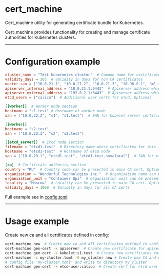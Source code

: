 cert_machine
====

Cert_machine utility for generating certificate bundle for Kubernetes.

Cert_machine provides functionality for creating and manage certificate authorities for Kubernetes clusters.

----
# Configuration example
```toml
cluster_name = "Test kubernetes cluster"  # Common name for certificate authority
validity_days = 365  # Validity in days for non CA certificates
master_san = ["10.0.21.1", "10.0.21.2", "10.0.21.3", "10.96.0.1", "m1-test", "m2-test", "m3-test"]  # SAN for kube-apiserver certificate
apiserver_internal_address = "10.0.21.1:6443"  # Apiserver address which will be writen in all kubeconfig files exclude admin.kubeconfig
apiserver_external_address = "192.0.2.1:6443"  # Apiserver address which will be writen in admin and user kubeconfigs
etcd_users = ["calico"]  # Additional user certs for etcd. Optional

[[worker]]  # Worker node section
hostname = "s1.test" # Hostname of worker node
san = ["10.0.22.2", "s1", "s1.test"]  # SAN for kubelet server certificate

[[worker]]
hostname = "s2.test"
san = ["10.0.22.3", "s2", "s2.test"]

[[etcd_server]]  # Etcd node section
filename = "etcd1.test"  # Directory name where certificates for this instance will be stored. Optional
hostname = "etcd1-test"  # Hostname of etcd node
san = ["10.0.23.1", "etcd1-test", "etcd1-test.novalocal"]  # SAN for etcd server and peer certificate

[ca]  # Certificate authority section
country = "RU"  # Country code can be presented in main CA cert. Optional
organization = "Wonderful Technologies inc."  # Organization name can be presented in main CA cert. Optional
organization_unit = "Container Ops"  # Organization unit can be presented in main CA cert. Optional
locality = "Moscow"  # Locality can be presented in main CA cert. Optional
validity_days = 1000  # Validity in days for all CA certs
```
Full example see in [config.toml](/config.toml)

----
# Usage example
Create new ca and all certificates defined in config:
```bash
cert-machine new  # Create new ca and all certificates defined in config file
cert-machine gen-cert -k apiserver  # Create new certificate for apiserver
cert-machine gen-cert -k kubelet:s1.test  # Create new certificates for node 's1.test'
cert-machine -c my-cluster.toml -O my_cluster new # Create new CA and certs using
# config file 'my-cluster.toml' and write to directory my_cluster
cert-machine gen-cert -k etcd-user:calico  # Create cert for etcd user
```
